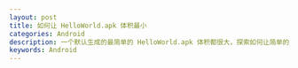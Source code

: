 ```yaml
---
layout: post
title: 如何让 HelloWorld.apk 体积最小
categories: Android
description: 一个默认生成的最简单的 HelloWorld.apk 体积都很大，探索如何让简单的 Android 程序体积最小。
keywords: Android
---
```


